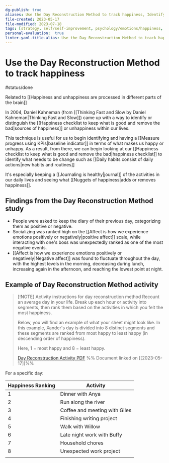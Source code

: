 ```yaml
---
dg-publish: true
aliases: Use the Day Reconstruction Method to track happiness, Identifying sources of happiness and unhappiness through the Day Reconstruction Method, Day Reconstruction Method, journaling to track happiness and unhappiness, reconstructing our day, identifying sources of happiness, identifying sources of unhappiness, track happiness, track unhappiness, track what makes us happy or unhappy, happiness journal
file-created: 2023-05-17
file-modified: 2023-07-18
tags: [strategy, self/self-improvement, psychology/emotions/happiness, psychology]
personal-evaluation:  true
linter-yaml-title-alias: Use the Day Reconstruction Method to track happiness
---
```


# Use the Day Reconstruction Method to track happiness

#status/done

Related to [[Happiness and unhappiness are processed in different parts of the brain]]

In 2004, Daniel Kahneman (from [[Thinking Fast and Slow by Daniel Kahneman|Thinking Fast and Slow]]) came up with a way to identify or distinguish the [[Happiness checklist to keep what is good and remove the bad|sources of happiness]] or unhappiness within our lives.

This technique is useful for us to begin identifying and having a [[Measure progress using KPIs|baseline indicator]] in terms of what makes us happy or unhappy. As a result, from there, we can begin looking at our [[Happiness checklist to keep what is good and remove the bad|happiness checklist]] to identify what needs to be change such as [[Daily habits consist of daily actions|new habits and routines]]

It's especially keeping a [[Journaling is healthy|journal]] of the activities in our daily lives and seeing what [[Nuggets of happiness|adds or removes happiness]].

## Findings from the Day Reconstruction Method study

- People were asked to keep the diary of their previous day, categorizing them as positive or negative.
- Socializing was ranked high on the [[Affect is how we experience emotions positively or negatively|positive affect]] scale, while interacting with one's boss was unexpectedly ranked as one of the most negative events.
- [[Affect is how we experience emotions positively or negatively|Negative affect]] was found to fluctuate throughout the day, with the highest levels in the morning, decreasing during lunch, increasing again in the afternoon, and reaching the lowest point at night.

## Example of Day Reconstruction Method activity

> [!NOTE] Activity instructions for day reconstruction method
> Recount an average day in your life. Break up each hour or activity into segments, then rank them based on the activities in which you felt the most happiness.
>
> Below, you will find an example of what your sheet might look like. In this example, Xander's day is divided into 8 distinct segments and these segments are ranked from most happy to least happy (in descending order of happiness).
>
> Here, 1 = most happy and 8 = least happy.
>
> [Day Reconstruction Activity PDF](<file:///"C:\Users\tilou\OneDrive\Documents\ObsidianFiles\Day_Reconstruction_Activity_template_-_1_day_template__1_.pdf">) %% Document linked on [[2023-05-17]]%%

For a specific day:

| Happiness Ranking | Activity                      |
| ----------------- | ----------------------------- |
| 1                 | Dinner with Anya              |
| 2                 | Run along the river           |
| 3                 | Coffee and meeting with Giles |
| 4                 | Finishing writing project     |
| 5                 | Walk with Willow              |
| 6                 | Late night work with Buffy    |
| 7                 | Household chores              |
| 8                 | Unexpected work project       |
|                   |                               |
